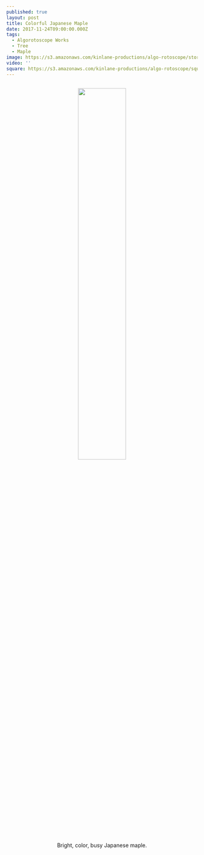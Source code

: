 ```yaml
---
published: true
layout: post
title: Colorful Japanese Maple
date: 2017-11-24T09:00:00.000Z
tags:
  - Algorotoscope Works
  - Tree
  - Maple
image: https://s3.amazonaws.com/kinlane-productions/algo-rotoscope/stories-new/45_78_800_500_0_max_0_1_-5.jpg
video: ''
square: https://s3.amazonaws.com/kinlane-productions/algo-rotoscope/square/45_78_800_500_0_max_0_1_-5_square.jpg
---
```

<p align="center"><img src="{{ page.image }}" width="50%" style="padding: 15px;" /></p>
<center>Bright, color, busy Japanese maple.</center>
